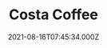 ---
date: 2021-08-16T07:45:34.000Z
title: Costa Coffee
latitude: 52.03857870104306
longitude: 0.730118486106803
category: checkin
---